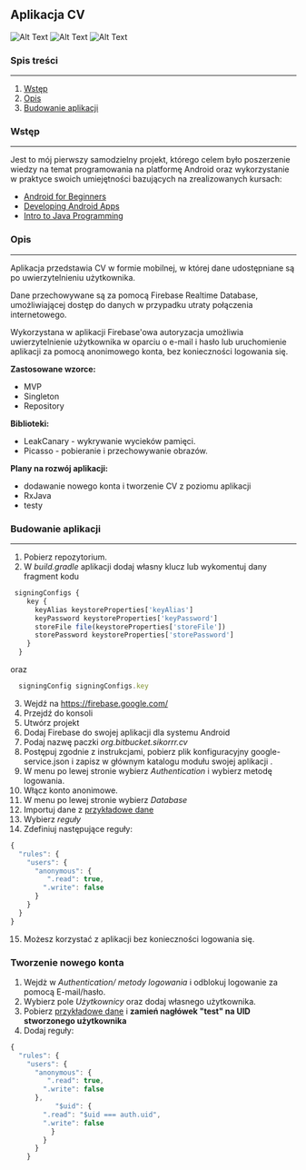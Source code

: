 ## Aplikacja CV

![Alt Text](https://firebasestorage.googleapis.com/v0/b/sylwia-cv.appspot.com/o/small_splash.gif?alt=media&token=87578890-62ea-4d55-be65-a91a506c561b) 
![Alt Text](https://firebasestorage.googleapis.com/v0/b/sylwia-cv.appspot.com/o/overview_small.gif?alt=media&token=460ab5d7-a436-4bca-ad3d-9ba651070823) 
![Alt Text](https://firebasestorage.googleapis.com/v0/b/sylwia-cv.appspot.com/o/small_shared_element.gif?alt=media&token=c233ec94-4685-4d6b-8e3c-23992dea0276) 


### Spis treści 
---
1. [Wstęp](#wstep) 
2. [Opis](#opis) 
3. [Budowanie aplikacji](#budowanie-aplikacji)

### Wstęp
---
Jest to mój pierwszy samodzielny projekt, którego celem było poszerzenie wiedzy na temat programowania na platformę Android oraz wykorzystanie w praktyce swoich umiejętności bazujących na zrealizowanych kursach:
* [Android for Beginners](https://www.udacity.com/course/android-basics-user-interface--ud834)
* [Developing Android Apps](https://www.udacity.com/course/new-android-fundamentals--ud851)
* [Intro to Java Programming](https://www.udacity.com/course/java-programming-basics--ud282)


### Opis
---


Aplikacja przedstawia CV w formie mobilnej, w której dane udostępniane są po uwierzytelnieniu użytkownika.

Dane przechowywane są za pomocą Firebase Realtime Database, umożliwiającej dostęp do danych w przypadku utraty połączenia internetowego.

Wykorzystana w aplikacji Firebase'owa autoryzacja umożliwia uwierzytelnienie użytkownika w oparciu o e-mail i hasło lub uruchomienie aplikacji za pomocą anonimowego konta, bez konieczności logowania się.

 __Zastosowane wzorce:__

 * MVP
 * Singleton
 * Repository



__Biblioteki:__

 * LeakCanary - wykrywanie wycieków pamięci.
 * Picasso - pobieranie i przechowywanie obrazów.

__Plany na rozwój aplikacji:__

 * dodawanie nowego konta i tworzenie CV z poziomu aplikacji
 * RxJava
 * testy

### Budowanie aplikacji
---
1. Pobierz repozytorium.
2. W *build.gradle* aplikacji dodaj własny klucz lub wykomentuj dany fragment kodu


```javascript
 signingConfigs {
    key {
      keyAlias keystoreProperties['keyAlias']
      keyPassword keystoreProperties['keyPassword']
      storeFile file(keystoreProperties['storeFile'])
      storePassword keystoreProperties['storePassword']
    }
  }
```
oraz

```javascript
  signingConfig signingConfigs.key
```
3. Wejdź na https://firebase.google.com/
4. Przejdź do konsoli
5. Utwórz projekt
6. Dodaj Firebase do swojej aplikacji dla systemu Android 
7. Podaj nazwę paczki *org&#46;bitbucket&#46;sikorrr&#46;cv*
8. Postępuj zgodnie z instrukcjami, pobierz plik konfiguracyjny google-service.json i zapisz w głównym katalogu modułu swojej aplikacji .
9. W menu po lewej stronie wybierz *Authentication* i wybierz metodę logowania.
10. Włącz konto anonimowe.
11. W menu po lewej stronie wybierz *Database*
12. Importuj dane z [przykładowe dane](test.json)
13. Wybierz *reguły*
14. Zdefiniuj następujące reguły: 

```javascript
{
  "rules": {
    "users": {
      "anonymous": {
         ".read": true,
        ".write": false
      }
    }
  }
}
```
15. Możesz korzystać z aplikacji bez konieczności logowania się. 

### Tworzenie nowego konta

1. Wejdż w *Authentication/ metody logowania* i odblokuj logowanie za pomocą E-mail/hasło.
2. Wybierz pole *Użytkownicy* oraz dodaj własnego użytkownika.
3.  Pobierz [przykładowe dane](test2.json) i **zamień nagłówek "test" na UID stworzonego użytkownika**
4.  Dodaj reguły:
```javascript
{
  "rules": {
    "users": {
      "anonymous": {
         ".read": true,
        ".write": false
      },
           "$uid": {
        ".read": "$uid === auth.uid",
        ".write": false
          }
        }
      }
    }
```


